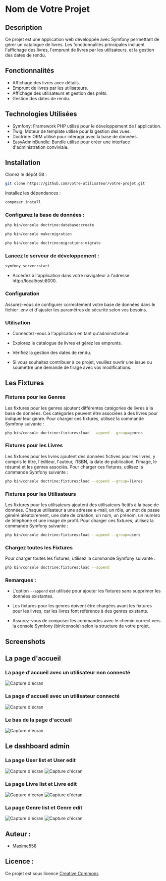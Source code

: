 # Nom de Votre Projet

## Description

Ce projet est une application web développée avec Symfony permettant de gérer un catalogue de livres. Les fonctionnalités principales incluent l'affichage des livres, l'emprunt de livres par les utilisateurs, et la gestion des dates de rendu.

## Fonctionnalités

- Affichage des livres avec détails.
- Emprunt de livres par les utilisateurs.
- Affichage des utilisateurs et gestion des prêts.
- Gestion des dates de rendu.

## Technologies Utilisées

- Symfony: Framework PHP utilisé pour le développement de l'application.
- Twig: Moteur de template utilisé pour la gestion des vues.
- Doctrine: ORM utilisé pour interagir avec la base de données.
- EasyAdminBundle: Bundle utilisé pour créer une interface d'administration conviviale.

## Installation

Clonez le dépôt Git :

```bash
git clone https://github.com/votre-utilisateur/votre-projet.git
```
Installez les dépendances :

```bash
composer install
```

### Configurez la base de données :


```bash
php bin/console doctrine:database:create
```
```bash
php bin/console make:migration
```
```bash
php bin/console doctrine:migrations:migrate
```

### Lancez le serveur de développement :

```bash
symfony server:start
```

- Accédez à l'application dans votre navigateur à l'adresse http://localhost:8000.


### Configuration
Assurez-vous de configurer correctement votre base de données dans le fichier .env et d'ajuster les paramètres de sécurité selon vos besoins.

### Utilisation
- Connectez-vous à l'application en tant qu'administrateur.
- Explorez le catalogue de livres et gérez les emprunts.
- Vérifiez la gestion des dates de rendu.

- Si vous souhaitez contribuer à ce projet, veuillez ouvrir une issue ou soumettre une demande de tirage avec vos modifications.

## Les Fixtures

### Fixtures pour les Genres

Les fixtures pour les genres ajoutent différentes catégories de livres à la base de données. Ces catégories peuvent être associées à des livres pour indiquer leur genre. Pour charger ces fixtures, utilisez la commande Symfony suivante :

```bash
php bin/console doctrine:fixtures:load --append --group=genres
```

### Fixtures pour les Livres

Les fixtures pour les livres ajoutent des données fictives pour les livres, y compris le titre, l'éditeur, l'auteur, l'ISBN, la date de publication, l'image, le résumé et les genres associés. Pour charger ces fixtures, utilisez la commande Symfony suivante :

```bash
php bin/console doctrine:fixtures:load --append --group=livres
```

### Fixtures pour les Utilisateurs
Les fixtures pour les utilisateurs ajoutent des utilisateurs fictifs à la base de données. Chaque utilisateur a une adresse e-mail, un rôle, un mot de passe généré aléatoirement, une date de création, un nom, un prénom, un numéro de téléphone et une image de profil. Pour charger ces fixtures, utilisez la commande Symfony suivante :

```bash
php bin/console doctrine:fixtures:load --append --group=users
```

### Chargez toutes les Fixtures

Pour charger toutes les fixtures, utilisez la commande Symfony suivante :

```bash
php bin/console doctrine:fixtures:load --append
```

### Remarques :
- L'option ```--append``` est utilisée pour ajouter les fixtures sans supprimer les données existantes.

- Les fixtures pour les genres doivent être chargées avant les fixtures pour les livres, car les livres font référence à des genres existants.

- Assurez-vous de composer les commandes avec le chemin correct vers la console Symfony (bin/console) selon la structure de votre projet.

## Screenshots

## La page d'accueil

### La page d'accueil avec un utilisateur non connecté
![Capture d'écran](screenshots/screenshot1.png)

### La page d'accueil avec un utilisateur connecté
![Capture d'écran](screenshots/screenshot8.png)

### Le bas de la page d'accueil
![Capture d'écran](screenshots/screenshot9.png)

## Le dashboard admin

### La page User list et User edit
![Capture d'écran](screenshots/screenshot2.png)
![Capture d'écran](screenshots/screenshot5.png)

### La page Livre list et Livre edit

![Capture d'écran](screenshots/screenshot3.png)
![Capture d'écran](screenshots/screenshot6.png)

### La page Genre list et Genre edit

![Capture d'écran](screenshots/screenshot4.png) 
![Capture d'écran](screenshots/screenshot7.png)


## Auteur :
- [Maxime558](https://github.com/Maxime558)

## Licence :
Ce projet est sous licence [Creative Commons](LICENCE)